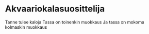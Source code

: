 # Akvaariokalasuosittelija
Tanne tulee kaloja
Tassa on toinenkin muokkaus
Ja tassa on mokoma kolmaskin muokkaus
